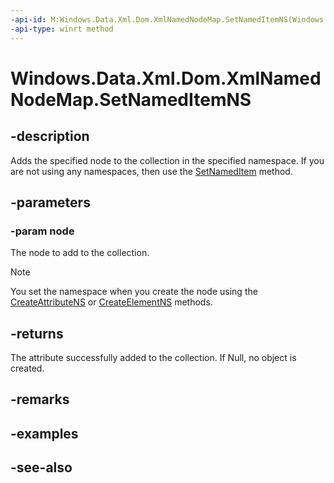 ```yaml
---
-api-id: M:Windows.Data.Xml.Dom.XmlNamedNodeMap.SetNamedItemNS(Windows.Data.Xml.Dom.IXmlNode)
-api-type: winrt method
---
```


<!-- Method syntax
public Windows.Data.Xml.Dom.IXmlNode SetNamedItemNS(Windows.Data.Xml.Dom.IXmlNode node)
-->

# Windows.Data.Xml.Dom.XmlNamedNodeMap.SetNamedItemNS

## -description
Adds the specified node to the collection in the specified namespace. If you are not using any namespaces, then use the [SetNamedItem](xmlnamednodemap_setnameditem_762437060.md) method.

## -parameters
### -param node
The node to add to the collection.

> [!NOTE]
> You set the namespace when you create the node using the [CreateAttributeNS](xmldocument_createattributens_84639206.md) or [CreateElementNS](xmldocument_createelementns_1302649478.md) methods.

## -returns
The attribute successfully added to the collection. If Null, no object is created.

## -remarks

## -examples

## -see-also
